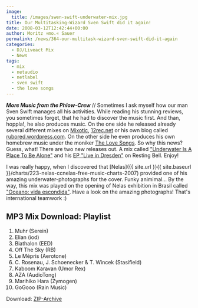 ```yaml
---
image:
  title: /images/swen-swift-underwater-mix.jpg
title: Our Multitasking-Wizard Sven Swift did it again!
date: 2008-03-12T12:42:44+00:00
author: Moritz »mo.« Sauer
permalink: /news/364-our-multitask-wizard-sven-swift-did-it-again
categories:
  - DJ/Liveact Mix
  - News
tags:
  - mix
  - netaudio
  - netlabel
  - sven swift
  - the love songs
---
```

***More Music from the Phlow-Crew*** // Sometimes I ask myself how our man Sven Swift manages all his activities. While reading his stunning reviews, you sometimes forget, that he had to discover the music first. And than, hoppla!, he also produces music. On the one side he released already several different mixes on [Mixotic](http://www.mixotic.net/dj-mixes/indietronic-house-electronica-ambient/101), [12rec.net](http://12rec.net/Mixes.htm) or his own blog called [rubored.wordpress.com](http://rubored.wordpress.com/). On the other side he even produces his own homebrew music under the moniker [The Love Songs](http://www.myspace.com/svenswift). So why this news? Guess, what! There are two new releases out. A mix called ["Underwater Is A Place To Be Alone"](http://audiotalaia.blogspot.com/2008/02/at009-sven-swift.html) and his [EP "Live in Dresden"](http://www.restingbell.net/releases/rb027-live-in-dresden) on Resting Bell. Enjoy!<!--more-->

<!--adsense-->

I was really happy, when I discovered that [Nelas]({{ site.url }}{{ site.baseurl }}/charts/223-nelas-ccnelas-free-music-charts-2007) provided one of his amazing underwater-photographs for the cover. Funky animimal... By the way, this mix was played on the opening of Nelas exhibition in Brasil called ["Oceano: vida escondida"](http://www.usp.br/cbm/oceano/). Have a look on the amazing photographs! That's international teamwork :)

## MP3 Mix Download: Playlist

  1. Muhr (Serein)
  2. Elian (iod)
  3. Biathalon (EED)
  4. Off The Sky (RB)
  5. Le Mépris (Aerotone)
  6. C. Rosenau, J. Schoenecker & T. Wincek (Stasifield)
  7. Kaboom Karavan (Umor Rex)
  8. AZA (AudioTong)
  9. Marihiko Hara (Zymogen)
 10. GoGooo (Rain Music)

Download: [ZIP-Archive](http://www.archive.org/download/At009.SvenSwift.UnderwaterItsAPlaceToBeAlone/At009.SvenSwift.zip)